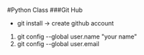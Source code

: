 #Python Class
###Git Hub
* git install -> create github
account
1. git config --global user.name
"your name"
2. git config --global user.email